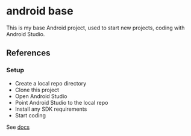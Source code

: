 # android base

This is my base Android project, used to start new projects, coding with Android Studio. 

## References


### Setup
* Create a local repo directory
* Clone this project
* Open Android Studio
* Point Android Studio to the local repo
* Install any SDK requirements
* Start coding

See [docs](/docs)
